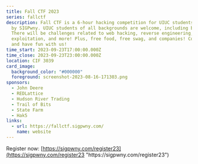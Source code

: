 ```yaml
---
title: Fall CTF 2023
series: fallctf
description: Fall CTF is a 6-hour hacking competition for UIUC students hosted
  by SIGPwny. UIUC students of all backgrounds are welcome, including beginners!
  There will be challenges related to web hacking, reverse engineering, binary
  exploitation, and more! Plus, free food, free swag, and companies! Come learn
  and have fun with us!
time_start: 2023-09-23T17:00:00.000Z
time_close: 2023-09-23T23:00:00.000Z
location: CIF 3039
card_image:
  background_color: "#000000"
  foreground: screenshot-2023-08-16-171303.png
sponsors:
  - John Deere
  - REDLattice
  - Hudson River Trading
  - Trail of Bits
  - State Farm
  - Hak5
links:
  - url: https://fallctf.sigpwny.com/
    name: website
---
```

Register now: [https://sigpwny.com/register23](https://sigpwny.com/register23 "https\://sigpwny.com/register23")
